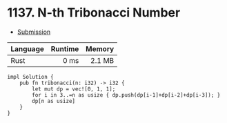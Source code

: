 # 1137. N-th Tribonacci Number
- [Submission](https://leetcode.com/submissions/detail/1225101778/)

| Language | Runtime | Memory |
| :-       |       -:|      -:|
| Rust | 0 ms | 2.1 MB |
```
impl Solution {
    pub fn tribonacci(n: i32) -> i32 {
        let mut dp = vec![0, 1, 1];
        for i in 3..=n as usize { dp.push(dp[i-1]+dp[i-2]+dp[i-3]); }
        dp[n as usize]
    }
}
```
